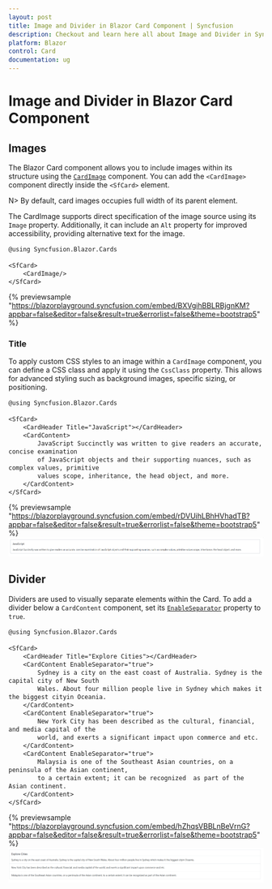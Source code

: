 ```yaml
---
layout: post
title: Image and Divider in Blazor Card Component | Syncfusion
description: Checkout and learn here all about Image and Divider in Syncfusion Blazor Card component and much more.
platform: Blazor
control: Card
documentation: ug
---
```


<!-- markdownlint-disable MD036 -->

# Image and Divider in Blazor Card Component

## Images

The Blazor Card component allows you to include images within its structure using the [`CardImage`](https://help.syncfusion.com/cr/blazor/Syncfusion.Blazor.Cards.CardImage.html) component. You can add the `<CardImage>` component directly inside the `<SfCard>` element.

N> By default, card images occupies full width of its parent element.

The CardImage supports direct specification of the image source using its `Image` property. Additionally, it can include an `Alt` property for improved accessibility, providing alternative text for the image.

```cshtml
@using Syncfusion.Blazor.Cards

<SfCard>
    <CardImage/>
</SfCard>
```
{% previewsample "https://blazorplayground.syncfusion.com/embed/BXVgihBBLRBjgnKM?appbar=false&editor=false&result=true&errorlist=false&theme=bootstrap5" %}

### Title

To apply custom CSS styles to an image within a `CardImage` component, you can define a CSS class and apply it using the `CssClass` property. This allows for advanced styling such as background images, specific sizing, or positioning.

```cshtml
@using Syncfusion.Blazor.Cards

<SfCard>
    <CardHeader Title="JavaScript"></CardHeader>
    <CardContent>
        JavaScript Succinctly was written to give readers an accurate, concise examination
        of JavaScript objects and their supporting nuances, such as complex values, primitive
        values scope, inheritance, the head object, and more.
    </CardContent>
</SfCard>
```
{% previewsample "https://blazorplayground.syncfusion.com/embed/rDVUihLBhHVhadTB?appbar=false&editor=false&result=true&errorlist=false&theme=bootstrap5" %}
![Blazor Card Component with Title](images/Title-card.png)

## Divider

Dividers are used to visually separate elements within the Card. To add a divider below a `CardContent` component, set its [`EnableSeparator`](https://help.syncfusion.com/cr/blazor/Syncfusion.Blazor.Cards.CardContent.html#Syncfusion_Blazor_Cards_CardContent_EnableSeparator) property to `true`.

```cshtml
@using Syncfusion.Blazor.Cards

<SfCard>
    <CardHeader Title="Explore Cities"></CardHeader>
    <CardContent EnableSeparator="true">
        Sydney is a city on the east coast of Australia. Sydney is the capital city of New South
        Wales. About four million people live in Sydney which makes it the biggest cityin Oceania.
    </CardContent>
    <CardContent EnableSeparator="true">
        New York City has been described as the cultural, financial, and media capital of the
        world, and exerts a significant impact upon commerce and etc.
    </CardContent>
    <CardContent EnableSeparator="true">
        Malaysia is one of the Southeast Asian countries, on a peninsula of the Asian continent,
        to a certain extent; it can be recognized  as part of the Asian continent.
    </CardContent>
</SfCard>

```
{% previewsample "https://blazorplayground.syncfusion.com/embed/hZhqsVBBLnBeVrnG?appbar=false&editor=false&result=true&errorlist=false&theme=bootstrap5" %}
![Blazor Card Component with Divider](images/Divider-card.png)